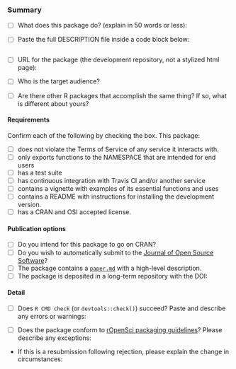 ### Summary

- [ ] What does this package do? (explain in 50 words or less):


- [ ] Paste the full DESCRIPTION file inside a code block below:

```

```

- [ ] URL for the package (the development repository, not a stylized html page):

- [ ] Who is the target audience?  

- [ ] Are there other R packages that accomplish the same thing? If so, what is different about yours?  

#### Requirements

Confirm each of the following by checking the box.  This package:

- [ ] does not violate the Terms of Service of any service it interacts with. 
- [ ] only exports functions to the NAMESPACE that are intended for end users
- [ ] has a test suite
- [ ] has continuous integration with Travis CI and/or another service  
- [ ] contains a vignette with examples of its essential functions and uses
- [ ] contains a README with instructions for installing the development version. 
- [ ] has a CRAN and OSI accepted license.

#### Publication options

- [ ] Do you intend for this package to go on CRAN?  
- [ ] Do you wish to automatically submit to the [Journal of Open Source Software](http://joss.theoj.org/)?
- [ ] The package contains a [`paper.md`](http://joss.theoj.org/about#paper_structure) with a high-level description.
- [ ] The package is deposited in a long-term repository with the DOI: 

#### Detail

- [ ] Does `R CMD check` (or `devtools::check()`) succeed?  Paste and describe any errors or warnings:

- [ ] Does the package conform to [rOpenSci packaging guidelines](https://github.com/ropensci/packaging_guide)? Please describe any exceptions:

- If this is a resubmission following rejection, please explain the change in circumstances:
